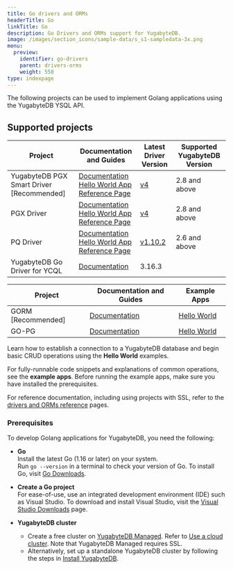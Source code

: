 ```yaml
---
title: Go drivers and ORMs
headerTitle: Go
linkTitle: Go
description: Go Drivers and ORMs support for YugabyteDB.
image: /images/section_icons/sample-data/s_s1-sampledata-3x.png
menu:
  preview:
    identifier: go-drivers
    parent: drivers-orms
    weight: 550
type: indexpage
---
```


The following projects can be used to implement Golang applications using the YugabyteDB YSQL API.

## Supported projects

| Project | Documentation and Guides | Latest Driver Version | Supported YugabyteDB Version |
| ------- | ------------------------ | ------------------------ | ---------------------|
| YugabyteDB PGX Smart Driver [Recommended] | [Documentation](yb-pgx)<br />[Hello World App](../../develop/build-apps/go/ysql-yb-pgx/)<br /> [Reference Page](../../reference/drivers/go/yb-pgx-reference/) | [v4](https://pkg.go.dev/github.com/yugabyte/pgx) | 2.8 and above
| PGX Driver | [Documentation](pgx)<br />[Hello World App](../../develop/build-apps/go/ysql-pgx/)<br /> [Reference Page](../../reference/drivers/go/pgx-reference/) | [v4](https://pkg.go.dev/github.com/jackc/pgx) | 2.8 and above
| PQ Driver | [Documentation](pq)<br />[Hello World App](../../develop/build-apps/go/ysql-pq/)<br />[Reference Page](../../reference/drivers/go/pq-reference/) | [v1.10.2](https://github.com/lib/pq/releases/tag/v1.10.2) | 2.6 and above
| YugabyteDB Go Driver for YCQL | [Documentation](ycql) | 3.16.3 | |


| Project | Documentation and Guides | Example Apps |
| ------- | ------------------------ | ------------ |
| GORM [Recommended] | [Documentation](gorm) | [Hello World](../../develop/build-apps/go/ysql-gorm) |
| GO-PG | [Documentation](pg) | [Hello World](../../develop/build-apps/go/ysql-pg) |

Learn how to establish a connection to a YugabyteDB database and begin basic CRUD operations using the **Hello World** examples.

For fully-runnable code snippets and explanations of common operations, see the **example apps**. Before running the example apps, make sure you have installed the prerequisites.

For reference documentation, including using projects with SSL, refer to the [drivers and ORMs reference](../../reference/drivers/go/pgx-reference/) pages.

### Prerequisites

To develop Golang applications for YugabyteDB, you need the following:

- **Go**\
  Install the latest Go (1.16 or later) on your system.\
  Run `go --version` in a terminal to check your version of Go. To install Go, visit [Go Downloads](https://golang.org/dl/).

- **Create a Go project**\
  For ease-of-use, use an integrated development environment (IDE) such as Visual Studio. To download and install Visual Studio, visit the [Visual Studio Downloads](https://visualstudio.microsoft.com/downloads/) page.

- **YugabyteDB cluster**
  - Create a free cluster on [YugabyteDB Managed](https://www.yugabyte.com/cloud/). Refer to [Use a cloud cluster](../../quick-start-yugabytedb-managed/). Note that YugabyteDB Managed requires SSL.
  - Alternatively, set up a standalone YugabyteDB cluster by following the steps in [Install YugabyteDB](../../quick-start/).
